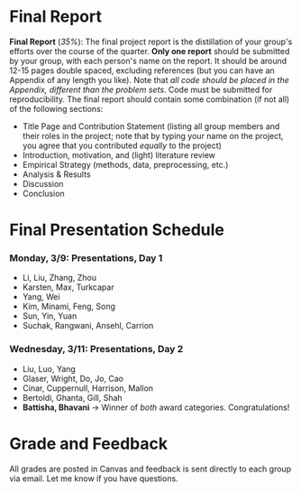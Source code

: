 # Final Report

**Final Report** (*35%*): The final project report is the distillation of your group's efforts over the course of the quarter. **Only one report** should be submitted by your group, with each person's name on the report. It should be around 12-15 pages double spaced, excluding references (but you can have an Appendix of any length you like). Note that _all code should be placed in the Appendix, different than the problem sets_. Code must be submitted for reproducibility. The final report should contain some combination (if not all) of the following sections:
	
* Title Page and Contribution Statement (listing all group members and their roles in the project; note that by typing your name on the project, you agree that you contributed *equally* to the project)
* Introduction, motivation, and (light) literature review
* Empirical Strategy (methods, data, preprocessing, etc.)
* Analysis & Results
* Discussion
* Conclusion


# Final Presentation Schedule

### Monday, 3/9: Presentations, Day 1

* Li, Liu, Zhang, Zhou
* Karsten, Max, Turkcapar
* Yang, Wei
* Kim, Minami, Feng, Song
* Sun, Yin, Yuan
* Suchak, Rangwani, Ansehl, Carrion

### Wednesday, 3/11: Presentations, Day 2

* Liu, Luo, Yang
* Glaser, Wright, Do, Jo, Cao
* Cinar, Cuppernull, Harrison, Mallon
* Bertoldi, Ghanta, Gill, Shah
* **Battisha, Bhavani** -> Winner of *both* award categories. Congratulations!

# Grade and Feedback

All grades are posted in Canvas and feedback is sent directly to each group via email. Let me know if you have questions.
